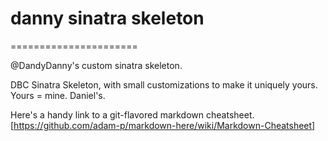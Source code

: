 # danny sinatra skeleton
======================

@DandyDanny's custom sinatra skeleton.

DBC Sinatra Skeleton, with small customizations to make it uniquely yours.
Yours = mine. Daniel's.

Here's a handy link to a git-flavored markdown cheatsheet. [https://github.com/adam-p/markdown-here/wiki/Markdown-Cheatsheet]
